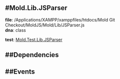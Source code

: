 
#Mold.Lib.JSParser
---------------------------------------

__file__: /Applications/XAMPP/xamppfiles/htdocs/Mold Git Checkout/MoldJS/Mold/Lib/JSParser.js  
__dna__: class  


	

__test__: [Mold.Test.Lib.JSParser](../../Mold/Test/Lib/JSParser.md) 






##Dependencies
--------------



##Events
--------------






 

 


 



		
